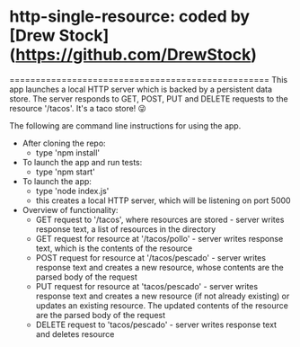 # http-single-resource: coded by [Drew Stock] (https://github.com/DrewStock)
==================================================
This app launches a local HTTP server which is backed by a persistent data store. The server responds to GET, POST, PUT and DELETE requests to the resource '/tacos'. It's a taco store! :stuck_out_tongue_winking_eye:

The following are command line instructions for using the app.

* After cloning the repo:
    * type 'npm install'
* To launch the app and run tests:
    * type 'npm start'
* To launch the app:
    * type 'node index.js'
    * this creates a local HTTP server, which will be listening on port 5000
* Overview of functionality:
    * GET request to '/tacos', where resources are stored - server writes response text, a list of resources in the directory
    * GET request for resource at '/tacos/pollo' - server writes response text, which is the contents of the resource
    * POST request for resource at '/tacos/pescado' - server writes response text and creates a new resource, whose contents are the parsed body of the request
    * PUT request for resource at 'tacos/pescado' - server writes response text and creates a new resource (if not already existing) or updates an existing resource. The updated contents of the resource are the parsed body of the request
    * DELETE request to 'tacos/pescado' - server writes response text and deletes resource

